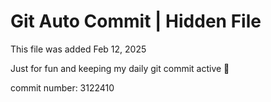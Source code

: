# Git Auto Commit | Hidden File

This file was added Feb 12, 2025

Just for fun and keeping my daily git commit active 🤪

commit number: 3122410
